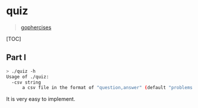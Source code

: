 # quiz

> [gophercises](https://github.com/gophercises/quiz)

[TOC]

## Part I

```bash
> ./quiz -h
Usage of ./quiz:
  -csv string
      a csv file in the format of "question,answer" (default "problems.csv")
```

It is very easy to implement.
